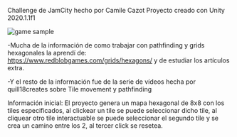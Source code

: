 Challenge de JamCity hecho por Camile Cazot
Proyecto creado con Unity 2020.1.1f1

![game sample](https://im7.ezgif.com/tmp/ezgif-7-53a1fbadbeb5.gif)

-Mucha de la información de como trabajar con pathfinding y grids hexagonales la aprendí de: https://www.redblobgames.com/grids/hexagons/ y de estudiar los artículos extra.

-Y el resto de la información fue de la serie de vídeos hecha por quill18creates sobre Tile movement y pathfinding


Información inicial: El proyecto genera un mapa hexagonal de 8x8 con los tiles especificados, al clickear un tile se puede seleccionar dicho tile, al cliquear otro tile interactuable
se puede seleccionar el segundo tile y se crea un camino entre los 2, al tercer click se resetea.